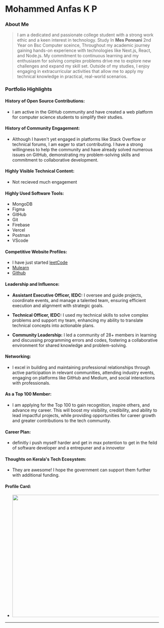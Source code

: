 # Mohammed Anfas K P

### About Me

> I am a dedicated and passionate college student with a strong work ethic and a keen interest in technology. Study In **Mes Ponnani** 2nd Year on Bsc Computer sceince, Throughout my academic journey gaining hands-on experience with technologies like Next.js, React, and Node.js. My commitment to continuous learning and my enthusiasm for solving complex problems drive me to explore new challenges and expand my skill set. Outside of my studies, I enjoy engaging in extracurricular activities that allow me to apply my technical knowledge in practical, real-world scenarios. 

### Portfolio Highlights


#### History of Open Source Contributions:

- I am active in the GitHub community and have created a web platform for computer science students to simplify their studies.

#### History of Community Engagement:

-  Although I haven't yet engaged in platforms like Stack Overflow or technical forums, I am eager to start contributing. I have a strong willingness to help the community and have already solved numerous issues on GitHub, demonstrating my problem-solving skills and commitment to collaborative development.

#### Highly Visible Technical Content:

- Not recieved much engagement

#### Highly Used Software Tools:

- MongoDB
- Figma
- GitHub
- Git
- Firebase
- Vercel
- Postman
- VScode

#### Competitive Website Profiles:

- I have just started [leetCode](https://leetcode.com/u/kpanfas6/)
- [Mulearn](https://app.mulearn.org/profile/mohammedanfas@mulearn)
- [Github](https://github.com/anfastech)

#### Leadership and Influence:

-  **Assistant Executive Officer, IEDC:** I oversee and guide projects, coordinate events, and manage a talented team, ensuring efficient execution and alignment with strategic goals.

- **Technical Officer, IEDC:** I used my technical skills to solve complex problems and support my team, enhancing my ability to translate technical concepts into actionable plans.

- **Community Leadership:** I led a community of 28+ members in learning and discussing programming errors and codes, fostering a collaborative environment for shared knowledge and problem-solving.

#### Networking:

- I excel in building and maintaining professional relationships through active participation in relevant communities, attending industry events, engaging on platforms like GitHub and Medium, and social interactions with professionals.

#### As a Top 100 Member:

- I am applying for the Top 100 to gain recognition, inspire others, and advance my career. This will boost my visibility, credibility, and ability to lead impactful projects, while providing opportunities for career growth and greater contributions to the tech community.

#### Career Plan:

- definitly i push myself harder and get in max potention to get in the feild of software developer and a entrepuner and a innovetor

#### Thoughts on Kerala's Tech Ecosystem:

- They are awesome! I hope the government can support them further with additional funding.

#### Profile Card:

- <img src="https://mulearn.org/embed/rank/mohammedanfas@mulearn" width="500px" height="400px"></img>


---

